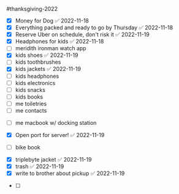 #thanksgiving-2022
- [x] Money for Dog ✅ 2022-11-18
- [x] Everything packed and ready to go by Thursday ✅ 2022-11-18
- [x] Reserve Uber on schedule, don't risk it ✅ 2022-11-19
- [x] Headphones for kids ✅ 2022-11-18
- [ ] meridith ironman watch app
- [x] kids shoes ✅ 2022-11-19
- [ ] kids toothbrushes
- [x] kids jackets ✅ 2022-11-19
- [ ] kids headphones
- [ ] kids electronics
- [ ] kids snacks
- [ ] kids books
- [ ] me toiletries
- [ ] me contacts
* [ ] me macbook w/ docking station
- [x] Open port for server! ✅ 2022-11-19
* [ ] bike book
- [x] triplebyte jacket ✅ 2022-11-19
- [x] trash ✅ 2022-11-19
- [x] write to brother about pickup ✅ 2022-11-19
* [ ] 